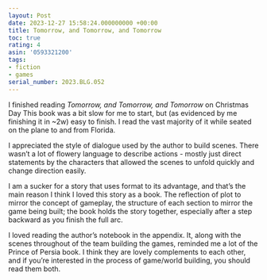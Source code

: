 ```yaml
---
layout: Post
date: 2023-12-27 15:58:24.000000000 +00:00
title: Tomorrow, and Tomorrow, and Tomorrow
toc: true
rating: 4
asin: '0593321200'
tags:
- fiction
- games
serial_number: 2023.BLG.052
---
```

I finished reading *Tomorrow, and Tomorrow, and Tomorrow* on Christmas Day
This book was a bit slow for me to start, but \(as evidenced by me finishing it in ~2w\) easy to finish\. I read the vast majority of it while seated on the plane to and from Florida\.

I appreciated the style of dialogue used by the author to build scenes\. There wasn’t a lot of flowery language to describe actions \- mostly just direct statements by the characters that allowed the scenes to unfold quickly and change direction easily\.

I am a sucker for a story that uses format to its advantage, and that’s the main reason I think I loved this story as a book\. The reflection of plot to mirror the concept of gameplay, the structure of each section to mirror the game being built; the book holds the story together, especially after a step backward as you finish the full arc\. 

I loved reading the author’s notebook in the appendix\. It, along with the scenes throughout of the team building the games, reminded me a lot of the Prince of Persia book\. I think they are lovely complements to each other, and if you’re interested in the process of game/world building, you should read them both\.
